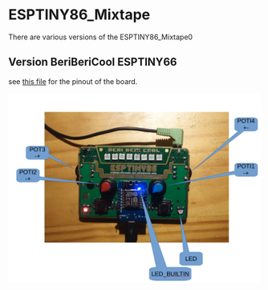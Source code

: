 # ESPTINY86_Mixtape

There are various versions of the ESPTINY86_Mixtape0


## Version BeriBeriCool ESPTINY66 

see [this file](/code/000_BBC_test_all/hardwarePlatform.h) for the pinout of the board.

<p align="left">
  <img src="/photos/BeriBeriCool_naming.png" width="1024"/>
</p>


